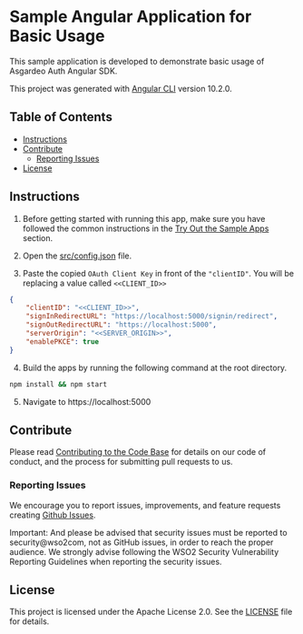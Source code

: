 # Sample Angular Application for Basic Usage
This sample application is developed to demonstrate basic usage of Asgardeo Auth Angular SDK.

This project was generated with [Angular CLI](https://github.com/angular/angular-cli) version 10.2.0.

## Table of Contents

  - [Instructions](#instructions)
  - [Contribute](#contribute)
    - [Reporting Issues](#reporting-issues)
  - [License](#license)

## Instructions

1. Before getting started with running this app, make sure you have followed the common instructions in the [Try Out the Sample Apps](../../README.md#try-out-the-sample-apps) section.

3. Open the [src/config.json](src/config.json) file.

3. Paste the copied `OAuth Client Key` in front of the `"clientID"`. You will be replacing a value called `<<CLIENT_ID>>`

```json
{
    "clientID": "<<CLIENT_ID>>",
    "signInRedirectURL": "https://localhost:5000/signin/redirect",
    "signOutRedirectURL": "https://localhost:5000",
    "serverOrigin": "<<SERVER_ORIGIN>>",
    "enablePKCE": true
}
```

4. Build the apps by running the following command at the root directory.

```bash
npm install && npm start
```

5. Navigate to https://localhost:5000


## Contribute

Please read [Contributing to the Code Base](http://wso2.github.io/) for details on our code of conduct, and the process for submitting pull requests to us.

### Reporting Issues

We encourage you to report issues, improvements, and feature requests creating [Github Issues](https://github.com/asgardeo/asgardeo-auth-angular-sdk/issues).

Important: And please be advised that security issues must be reported to security@wso2com, not as GitHub issues, in order to reach the proper audience. We strongly advise following the WSO2 Security Vulnerability Reporting Guidelines when reporting the security issues.

## License

This project is licensed under the Apache License 2.0. See the [LICENSE](../../LICENSE) file for details.

